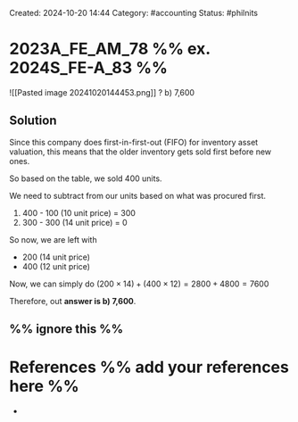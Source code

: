 Created: 2024-10-20 14:44
Category: #accounting 
Status: #philnits



# 2023A_FE_AM_78 %% ex. 2024S_FE-A_83 %%

![[Pasted image 20241020144453.png]]
? 
b) 7,600
## Solution

Since this company does first-in-first-out (FIFO) for inventory asset valuation, this means that the older inventory gets sold first before new ones.

So based on the table, we sold 400 units.

We need to subtract from our units based on what was procured first.

1. 400 - 100 (10 unit price) = 300
2. 300 - 300 (14 unit price) = 0

So now, we are left with

- 200 (14 unit price)
- 400 (12 unit price)

Now, we can simply do $(200 \times 14) + (400 \times 12) = 2800 + 4800 = 7600$

Therefore, out **answer is b) 7,600**.


%% ignore this %%
---









# References %% add your references here %%
- 